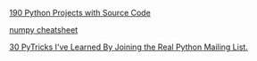 [190 Python Projects with Source Code](https://amankharwal.medium.com/130-python-projects-with-source-code-61f498591bb)

[numpy cheatsheet](https://github.com/sendtoshailesh/cheatsheetBYshailesh/blob/main/python/numpy-cheat-sheet.md)

[30 PyTricks I've Learned By Joining the Real Python Mailing List.](https://dev.to/wiseai/30-pytricks-ive-learned-by-joining-the-real-python-mailing-list-227i)
